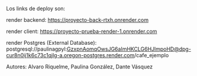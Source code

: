 Los links de deploy son:

render backend: https://proyecto-back-rtxh.onrender.com

render client: https://proyecto-prueba-render-1.onrender.com

render Postgres (External Database): postgresql://paulinagpyl:GzxpnAomqOwsJG6aImHKCLG6HJlmpoHD@dpg-cur8n0ij1k6c73c1qjlg-a.oregon-postgres.render.com/cafe_ejemplo

Autores:
Alvaro Riquelme, Paulina González, Dante Vásquez
